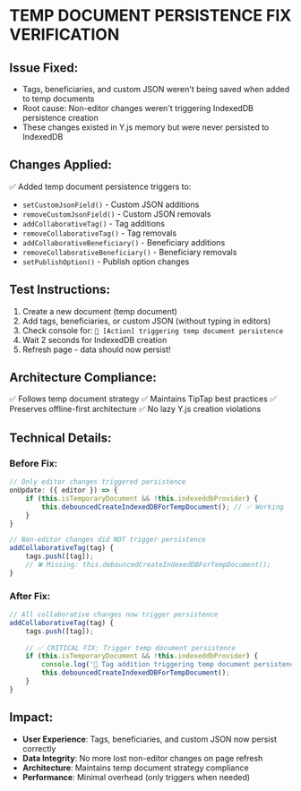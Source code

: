 # TEMP DOCUMENT PERSISTENCE FIX VERIFICATION

## Issue Fixed:
- Tags, beneficiaries, and custom JSON weren't being saved when added to temp documents
- Root cause: Non-editor changes weren't triggering IndexedDB persistence creation
- These changes existed in Y.js memory but were never persisted to IndexedDB

## Changes Applied:
✅ Added temp document persistence triggers to:
- `setCustomJsonField()` - Custom JSON additions
- `removeCustomJsonField()` - Custom JSON removals  
- `addCollaborativeTag()` - Tag additions
- `removeCollaborativeTag()` - Tag removals
- `addCollaborativeBeneficiary()` - Beneficiary additions
- `removeCollaborativeBeneficiary()` - Beneficiary removals
- `setPublishOption()` - Publish option changes

## Test Instructions:
1. Create a new document (temp document)
2. Add tags, beneficiaries, or custom JSON (without typing in editors)
3. Check console for: `🚀 [Action] triggering temp document persistence`
4. Wait 2 seconds for IndexedDB creation
5. Refresh page - data should now persist!

## Architecture Compliance:
✅ Follows temp document strategy
✅ Maintains TipTap best practices
✅ Preserves offline-first architecture
✅ No lazy Y.js creation violations

## Technical Details:

### Before Fix:
```javascript
// Only editor changes triggered persistence
onUpdate: ({ editor }) => {
    if (this.isTemporaryDocument && !this.indexeddbProvider) {
        this.debouncedCreateIndexedDBForTempDocument(); // ✅ Working
    }
}

// Non-editor changes did NOT trigger persistence
addCollaborativeTag(tag) {
    tags.push([tag]);
    // ❌ Missing: this.debouncedCreateIndexedDBForTempDocument();
}
```

### After Fix:
```javascript
// All collaborative changes now trigger persistence
addCollaborativeTag(tag) {
    tags.push([tag]);
    
    // ✅ CRITICAL FIX: Trigger temp document persistence
    if (this.isTemporaryDocument && !this.indexeddbProvider) {
        console.log('🚀 Tag addition triggering temp document persistence');
        this.debouncedCreateIndexedDBForTempDocument();
    }
}
```

## Impact:
- **User Experience**: Tags, beneficiaries, and custom JSON now persist correctly
- **Data Integrity**: No more lost non-editor changes on page refresh
- **Architecture**: Maintains temp document strategy compliance
- **Performance**: Minimal overhead (only triggers when needed) 